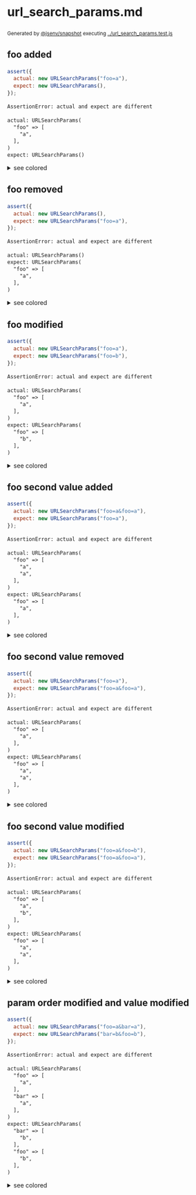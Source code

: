# url_search_params.md

<sub>
  Generated by <a href="https://github.com/jsenv/core/tree/main/packages/independent/snapshot">@jsenv/snapshot</a> executing <a href="../url_search_params.test.js">../url_search_params.test.js</a>
</sub>

## foo added

```js
assert({
  actual: new URLSearchParams("foo=a"),
  expect: new URLSearchParams(),
});
```

```console
AssertionError: actual and expect are different

actual: URLSearchParams(
  "foo" => [
    "a",
  ],
)
expect: URLSearchParams()
```

<details>
  <summary>see colored</summary>

  <img src="url_search_params/foo_added_throw.svg" alt="img" />

</details>


## foo removed

```js
assert({
  actual: new URLSearchParams(),
  expect: new URLSearchParams("foo=a"),
});
```

```console
AssertionError: actual and expect are different

actual: URLSearchParams()
expect: URLSearchParams(
  "foo" => [
    "a",
  ],
)
```

<details>
  <summary>see colored</summary>

  <img src="url_search_params/foo_removed_throw.svg" alt="img" />

</details>


## foo modified

```js
assert({
  actual: new URLSearchParams("foo=a"),
  expect: new URLSearchParams("foo=b"),
});
```

```console
AssertionError: actual and expect are different

actual: URLSearchParams(
  "foo" => [
    "a",
  ],
)
expect: URLSearchParams(
  "foo" => [
    "b",
  ],
)
```

<details>
  <summary>see colored</summary>

  <img src="url_search_params/foo_modified_throw.svg" alt="img" />

</details>


## foo second value added

```js
assert({
  actual: new URLSearchParams("foo=a&foo=a"),
  expect: new URLSearchParams("foo=a"),
});
```

```console
AssertionError: actual and expect are different

actual: URLSearchParams(
  "foo" => [
    "a",
    "a",
  ],
)
expect: URLSearchParams(
  "foo" => [
    "a",
  ],
)
```

<details>
  <summary>see colored</summary>

  <img src="url_search_params/foo_second_value_added_throw.svg" alt="img" />

</details>


## foo second value removed

```js
assert({
  actual: new URLSearchParams("foo=a"),
  expect: new URLSearchParams("foo=a&foo=a"),
});
```

```console
AssertionError: actual and expect are different

actual: URLSearchParams(
  "foo" => [
    "a",
  ],
)
expect: URLSearchParams(
  "foo" => [
    "a",
    "a",
  ],
)
```

<details>
  <summary>see colored</summary>

  <img src="url_search_params/foo_second_value_removed_throw.svg" alt="img" />

</details>


## foo second value modified

```js
assert({
  actual: new URLSearchParams("foo=a&foo=b"),
  expect: new URLSearchParams("foo=a&foo=a"),
});
```

```console
AssertionError: actual and expect are different

actual: URLSearchParams(
  "foo" => [
    "a",
    "b",
  ],
)
expect: URLSearchParams(
  "foo" => [
    "a",
    "a",
  ],
)
```

<details>
  <summary>see colored</summary>

  <img src="url_search_params/foo_second_value_modified_throw.svg" alt="img" />

</details>


## param order modified and value modified

```js
assert({
  actual: new URLSearchParams("foo=a&bar=a"),
  expect: new URLSearchParams("bar=b&foo=b"),
});
```

```console
AssertionError: actual and expect are different

actual: URLSearchParams(
  "foo" => [
    "a",
  ],
  "bar" => [
    "a",
  ],
)
expect: URLSearchParams(
  "bar" => [
    "b",
  ],
  "foo" => [
    "b",
  ],
)
```

<details>
  <summary>see colored</summary>

  <img src="url_search_params/param_order_modified_and_value_modified_throw.svg" alt="img" />

</details>
